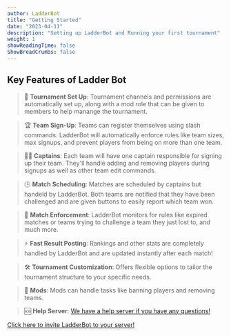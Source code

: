 ```yaml
---
author: LadderBot
title: "Getting Started"
date: "2023-04-11"
description: "Setting up LadderBot and Running your first tournament"
weight: 1
showReadingTime: false
ShowBreadCrumbs: false
---
```


## **Key Features of Ladder Bot**

> 📅 **Tournament Set Up**: Tournament channels and permissions are automatically set up, along with a mod role that can be given to members to help manange the tournament.

> 🏆 **Team Sign-Up**: Teams can register themselves using slash commands. LadderBot will automatically enforce rules like team sizes, max signups, and prevent players from being on more than one team.

> 🧑‍✈️ **Captains**: Each team will have one captain responsible for signing up their team. They'll handle adding and removing players during signups as well as other team edit commands.

> 🕒 **Match Scheduling**: Matches are scheduled by captains but handeld by LadderBot. Both teams are notified that they have been challenged and are given buttons to easily report which team won.

> 🚫 **Match Enforcement**: LadderBot monitors for rules like expired matches or teams trying to challenge a team they just lost to, and much more.

> ⚡ **Fast Result Posting**: Rankings and other stats are completely handled by LadderBot and are updated instantly after each match!

> 🛠️ **Tournament Customization**: Offers flexible options to tailor the tournament structure to your specific needs.

> 👮 **Mods**: Mods can handle tasks like banning players and removing teams.

> 🆘 **Help Server**: [We have a help server if you have any questions!]("https://discord.gg/aMYQ3z22uA")

[Click here to invite LadderBot to your server!](https://discord.com/api/oauth2/authorize?client_id=1166023850962718741&permissions=268528656&scope=bot+applications.commands)
